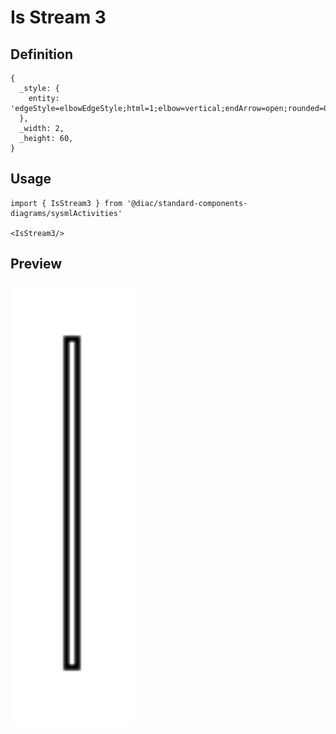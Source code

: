 # Is Stream 3

## Definition

```
{
  _style: { 
    entity: 'edgeStyle=elbowEdgeStyle;html=1;elbow=vertical;endArrow=open;rounded=0;entryX=0;entryY=0.5;endSize=12;',
  },
  _width: 2,
  _height: 60,
}
```

## Usage

```
import { IsStream3 } from '@diac/standard-components-diagrams/sysmlActivities'

<IsStream3/>
```

## Preview

<img src="./is-stream-3.png" width="200"/>
